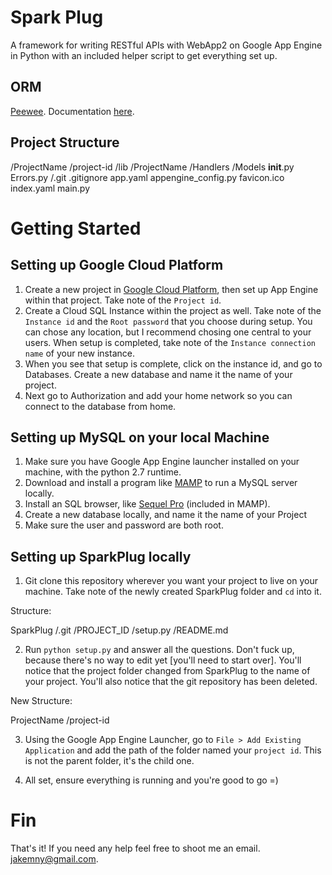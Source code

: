 # Spark Plug

A framework for writing RESTful APIs with WebApp2 on Google App Engine in Python with an included helper script to get everything set up. 

## ORM

[Peewee](http://fill.in). Documentation [here](http://fill.in).

## Project Structure

/ProjectName
	/project-id 
	/lib
	/ProjectName
		/Handlers
		/Models
		__init__.py
		Errors.py
	/.git
	.gitignore
	app.yaml
	appengine_config.py
	favicon.ico
	index.yaml
	main.py

# Getting Started

## Setting up Google Cloud Platform

1. Create a new project in [Google Cloud Platform](http://fill.in), then set up App Engine within that project. Take note of the `Project id`. 
2. Create a Cloud SQL Instance within the project as well. Take note of the `Instance id` and the `Root password` that you choose during setup. You can chose any location, but I recommend chosing one central to your users. When setup is completed, take note of the `Instance connection name` of your new instance. 
3. When you see that setup is complete, click on the instance id, and go to Databases. Create a new database and name it the name of your project.
4. Next go to Authorization and add your home network so you can connect to the database from home. 

##  Setting up MySQL on your local Machine

1. Make sure you have Google App Engine launcher installed on your machine, with the python 2.7 runtime. 
2. Download and install a program like [MAMP](http://fill.in) to run a MySQL server locally.
3. Install an SQL browser, like [Sequel Pro](http://fill.in) (included in MAMP).
4. Create a new database locally, and name it the name of your Project
5. Make sure the user and password are both root. 

## Setting up SparkPlug locally 

1. Git clone this repository wherever you want your project to live on your machine. Take note of the newly created SparkPlug folder and `cd` into it. 

Structure:

SparkPlug
	/.git
	/PROJECT_ID
	/setup.py
	/README.md


2. Run `python setup.py` and answer all the questions. Don't fuck up, because there's no way to edit yet [you'll need to start over]. You'll notice that the project folder changed from SparkPlug to the name of your project. You'll also notice that the git repository has been deleted.

New Structure:

ProjectName
	/project-id

3. Using the Google App Engine Launcher, go to `File > Add Existing Application` and add the path of the folder named your `project id`. This is not the parent folder, it's the child one. 

4. All set, ensure everything is running and you're good to go =) 

# Fin

That's it! If you need any help feel free to shoot me an email. jakemny@gmail.com. 